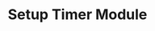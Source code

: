 ---
layout: default
title: Setup Timer Module
nav_order: 9
parent: Core Modules
# grand_parent: Modules
---
